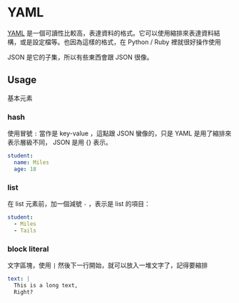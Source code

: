 YAML
====

[YAML][] 是一個可讀性比較高，表達資料的格式。它可以使用縮排來表達資料結構，或是設定檔等。也因為這樣的格式，在 Python / Ruby 裡就很好操作使用

JSON 是它的子集，所以有些東西會跟 JSON 很像。

Usage
-----

基本元素

### hash

使用冒號 `:` 當作是 key-value ，這點跟 JSON 蠻像的，只是 YAML 是用了縮排來表示層級不同， JSON 是用 {} 表示。

```yaml
student:
  name: Miles
  age: 18
```

### list

在 list 元素前，加一個減號 `-` ，表示是 list 的項目：

```yaml
student:
  - Miles
  - Tails
```

### block literal

文字區塊，使用 `|` 然後下一行開始，就可以放入一堆文字了，記得要縮排

```yaml
text: |
  This is a long text,
  Right?
```

[YAML]: http://www.yaml.org/
